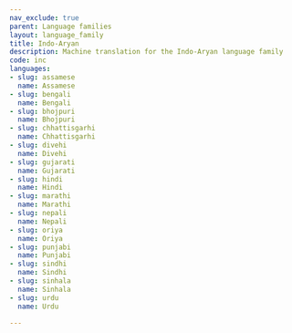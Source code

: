 ```yaml
---
nav_exclude: true
parent: Language families
layout: language_family
title: Indo-Aryan
description: Machine translation for the Indo-Aryan language family
code: inc
languages:
- slug: assamese
  name: Assamese
- slug: bengali
  name: Bengali
- slug: bhojpuri
  name: Bhojpuri
- slug: chhattisgarhi
  name: Chhattisgarhi
- slug: divehi
  name: Divehi
- slug: gujarati
  name: Gujarati
- slug: hindi
  name: Hindi
- slug: marathi
  name: Marathi
- slug: nepali
  name: Nepali
- slug: oriya
  name: Oriya
- slug: punjabi
  name: Punjabi
- slug: sindhi
  name: Sindhi
- slug: sinhala
  name: Sinhala
- slug: urdu
  name: Urdu

---
```


